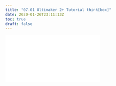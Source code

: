```yaml
---
title: "07.01 Ultimaker 2+ Tutorial think[box]"
date: 2020-01-26T23:11:13Z
toc: true
draft: false
---
```


![Link to included file content](../../../../digital-fabrication/3d-printing/ultimaker-2-tutorial-thinkbox.md)
